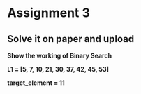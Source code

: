 # Assignment 3

## Solve it on paper and upload

**Show the working of Binary Search**

**L1 = [5, 7, 10, 21, 30, 37, 42, 45, 53]**

**target_element = 11**
